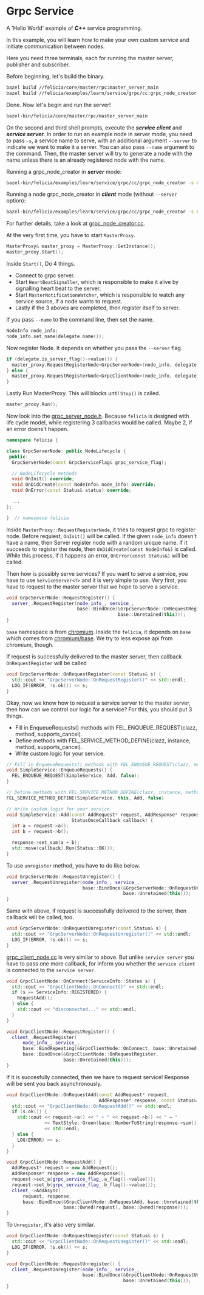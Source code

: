 # Grpc Service

A 'Hello World' example of ***C++*** service programming.

In this example, you will learn how to make your own custom service and initiate communication between nodes.

Here you need three terminals, each for running the master server, publisher and subscriber.

Before beginning, let's build the binary.

```bash
bazel build //felicia/core/master/rpc:master_server_main
bazel build //felicia/examples/learn/service/grpc/cc:grpc_node_creator
```

Done. Now let's begin and run the server!

```bash
bazel-bin/felicia/core/master/rpc/master_server_main
```

On the second and third shell prompts, execute the ***service client*** and ***service server***. In order to run an example node in server mode, you need to pass `-s`, a service name to serve, with an additional argument `--server` to indicate we want to make it a server. You can also pass `--name` argument to the command. Then, the master server will try to generate a node with the name unless there is an already registered node with the name.

Running a grpc_node_creator in ***server*** mode:
```bash
bazel-bin/felicia/examples/learn/service/grpc/cc/grpc_node_creator -s message --server
```

Running a node grpc_node_creator in ***client*** mode (without `--server` option):
```bash
bazel-bin/felicia/examples/learn/service/grpc/cc/grpc_node_creator -s message
```

For further details, take a look at [grpc_node_creator.cc](grpc_node_creator.cc).

At the very first time, you have to start `MasterProxy`.

```c++
MasterProxy& master_proxy = MasterProxy::GetInstance();
master_proxy.Start();
```

Inside `Start()`, Do 4 things.
* Connect to grpc server.
* Start `HeartBeatSignaller`, which is responsible to make it alive by signalling heart beat to the server.
* Start `MasterNotificationWatcher`, which is responsible to watch any service source, if a node wants to request.
* Lastly if the 3 aboves are completed, then register itself to server.

If you pass `--name` to the command line, then set the name.

```c++
NodeInfo node_info;
node_info.set_name(delegate.name());
```

Now register Node. It depends on whether you pass the `--server` flag.

```c++
if (delegate.is_server_flag()->value()) {
  master_proxy.RequestRegisterNode<GrpcServerNode>(node_info, delegate);
} else {
  master_proxy.RequestRegisterNode<GrpcClientNode>(node_info, delegate);
}
```

Lastly Run MasterProxy. This will blocks until `Stop()` is called.

```c++
master_proxy.Run();
```

Now look into the [grpc_server_node.h](grpc_server_node.h). Because `felicia` is designed with life cycle model, while registering 3 callbacks would be called. Maybe 2, if an error doens't happen.

```c++
namespace felicia {

class GrpcServerNode: public NodeLifecycle {
 public:
  GrpcServerNode(const GrpcServiceFlag& grpc_service_flag);

  // NodeLifecycle methods
  void OnInit() override;
  void OnDidCreate(const NodeInfo& node_info) override;
  void OnError(const Status& status) override;

  ...
};

}  // namespace felicia
```

Inside `MasterProxy::RequestRegisterNode`, it tries to request grpc to register node.
Before requiest, `OnInit()` will be called. If the given `node_info` doesn't have a name, then Server register node with a random unique name. If it succeeds to register the node, then `OnDidCreate(const NodeInfo&)` is called. While this process, if it happens an error, `OnError(const Status&)` will be called.


Then how is possibly serve services? If you want to serve a service, you have to use `ServiceServer<T>` and it is very simple to use. Very first, you have to request to the master server that we hope to serve a service.

```c++
void GrpcServerNode::RequestRegister() {
  server_.RequestRegister(node_info_, service_,
                          base::BindOnce(&GrpcServerNode::OnRequestRegister,
                                         base::Unretained(this)));
}
```

`base` namespace is from [chromium](/third_party/chromium). Inside the `felicia`, it depends on `base` which comes from [chromium/base](https://github.com/chromium/chromium/tree/master/base). We try to less expose api from chromium, though.

If request is successfully delivered to the master server, then callback `OnRequestRegister` will be called

```c++
void GrpcServerNode::OnRequestRegister(const Status& s) {
  std::cout << "GrpcServerNode::OnRequestRegister()" << std::endl;
  LOG_IF(ERROR, !s.ok()) << s;
}
```

Okay, now we know how to request a service server to the master server, then how can we control our logic for a service? For this, you should put 3 things.
* Fill in EnqueueRequests() methods with FEL_ENQUEUE_REQUEST(clazz, method, supports_cancel).
* Define methods with FEL_SERVICE_METHOD_DEFINE(clazz, instance, method, supports_cancel).
* Write custom logic for your service.

```c++
// Fill in EnqueueRequests() methods with FEL_ENQUEUE_REQUEST(clazz, method, supports_cancel).
void SimpleService::EnqueueRequests() {
  FEL_ENQUEUE_REQUEST(SimpleService, Add, false);
}

// Define methods with FEL_SERVICE_METHOD_DEFINE(clazz, instance, method, supports_cancel).
FEL_SERVICE_METHOD_DEFINE(SimpleService, this, Add, false)

// Write custom login for your service.
void SimpleService::Add(const AddRequest* request, AddResponse* response,
                        StatusOnceCallback callback) {
  int a = request->a();
  int b = request->b();

  response->set_sum(a + b);
  std::move(callback).Run(Status::OK());
}
```

To use `unregister` method, you have to do like below.

```c++
void GrpcServerNode::RequestUnregister() {
  server_.RequestUnregister(node_info_, service_,
                            base::BindOnce(&GrpcServerNode::OnRequestUnregister,
                                           base::Unretained(this)));
}
```

Same with above, if request is successfully delivered to the server, then callback
will be called, too.

```c++
void GrpcServerNode::OnRequestUnregister(const Status& s) {
  std::cout << "GrpcServerNode::OnRequestUnregister()" << std::endl;
  LOG_IF(ERROR, !s.ok()) << s;
}
```

[grpc_client_node.cc](grpc_client_node.cc) is very similar to above. But unlike `service server` you have to pass one more callback, for inform you whether the `service client` is connected to the `service server`.

```c++
void GrpcClientNode::OnConnect(ServiceInfo::Status s) {
  std::cout << "GrpcClientNode::OnConnect()" << std::endl;
  if (s == ServiceInfo::REGISTERED) {
    RequestAdd();
  } else {
    std::cout << "disconnected..." << std::endl;
  }
}

void GrpcClientNode::RequestRegister() {
  client_.RequestRegister(
      node_info_, service_,
      base::BindRepeating(&GrpcClientNode::OnConnect, base::Unretained(this)),
      base::BindOnce(&GrpcClientNode::OnRequestRegister,
                     base::Unretained(this)));
}
```

If it is succesfully connected, then we have to request service! Response will be sent you back asynchronously.

```c++
void GrpcClientNode::OnRequestAdd(const AddRequest* request,
                                  AddResponse* response, const Status& s) {
  std::cout << "GrpcClientNode::OnRequestAdd()" << std::endl;
  if (s.ok()) {
    std::cout << request->a() << " + " << request->b() << " = "
              << TextStyle::Green(base::NumberToString(response->sum()))
              << std::endl;
  } else {
    LOG(ERROR) << s;
  }
}

void GrpcClientNode::RequestAdd() {
  AddRequest* request = new AddRequest();
  AddResponse* response = new AddResponse();
  request->set_a(grpc_service_flag_.a_flag()->value());
  request->set_b(grpc_service_flag_.b_flag()->value());
  client_->AddAsync(
      request, response,
      base::BindOnce(&GrpcClientNode::OnRequestAdd, base::Unretained(this),
                     base::Owned(request), base::Owned(response)));
}
```

To `Unregister`, it's also very similar.

```c++
void GrpcClientNode::OnRequestUnegister(const Status& s) {
  std::cout << "GrpcClientNode::OnRequestUnegister()" << std::endl;
  LOG_IF(ERROR, !s.ok()) << s;
}

void GrpcClientNode::RequestUnregister() {
  client_.RequestUnregister(node_info_, service_,
                            base::BindOnce(&GrpcClientNode::OnRequestUnegister,
                                           base::Unretained(this)));
}
```

